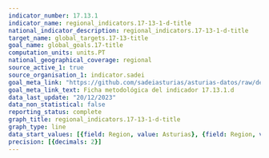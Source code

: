 ```yaml
---
indicator_number: 17.13.1
indicator_name: regional_indicators.17-13-1-d-title
national_indicator_description: regional_indicators.17-13-1-d-title
target_name: global_targets.17-13-title
goal_name: global_goals.17-title
computation_units: units.PT
national_geographical_coverage: regional
source_active_1: true
source_organisation_1: indicator.sadei
goal_meta_link: "https://github.com/sadeiasturias/asturias-datos/raw/develop/descargas/metodologia/17.13.1.d.pdf"
goal_meta_link_text: Ficha metodológica del indicador 17.13.1.d
data_last_update: "20/12/2023"
data_non_statistical: false
reporting_status: complete
graph_title: regional_indicators.17-13-1-d-title
graph_type: line
data_start_values: [{field: Region, value: Asturias}, {field: Region, value: España}]
precision: [{decimals: 2}]
---
```

